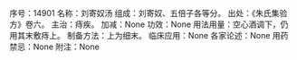序号：14901
名称：刘寄奴汤
组成：刘寄奴、五倍子各等分。
出处：《朱氏集验方》卷六。
主治：痔疾。
加减：None
功效：None
用法用量：空心酒调下，仍用其末敷痔上。
制备方法：上为细末。
临床应用：None
各家论述：None
用药禁忌：None
附注：None
